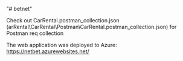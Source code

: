"# betnet" 

Check out CarRental.postman_collection.json (arRental\CarRental\Postman\CarRental.postman_collection.json)
for Postman req collection

The web application was deployed to Azure: 
https://netbet.azurewebsites.net/
